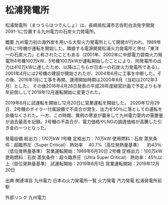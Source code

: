 # 松浦発電所

松浦発電所（まつうらはつでんしょ）は、長崎県松浦市志佐町白浜免字開発2091-1に位置する九州電力の石炭火力発電所。

概要
九州電力初の海外炭を用いる大型火力発電所として開発が行われ、1989年6月に1号機が運転を開始した。隣接する電源開発松浦火力発電所と併せ「東洋一の石炭火力」と称されたこともある（2001年、2002年に中部電力碧南火力発電所4号機100万kW、5号機100万kWが運転開始したことにより、同発電所の出力は410万kWに達したため、以降はこちらが日本一の石炭火力発電所である）。
2001年4月には2号機の建設が開始されたが、2004年6月に工事を中断した。その後、2016年1月に工事を再開、運用開始時期は2020年6月（当初は2012年3月）とした。
その後2016年4月28日発表の平成28年度経営計画で予定よりも半年前倒しして2019年12月運転開始に変更された。

2019年6月に試運転を開始し12月20日に営業運転を開始した。
2020年12月29日、2号機のボイラー付属設備で不具合が発生、出力を50％に落としての運転を余儀なくされた。一方、この時期、異例の寒波が襲来して九州電力管内の需要量が過去最高を記録。2号機の不具合が、電力価格やLNGの調達価格が高騰した引き金の一つとなった。

発電設備
総出力：170万kW
1号機
定格出力：70万kW
使用燃料：石炭
蒸気条件：超臨界圧（Super Critical）
熱効率
　40.7%（高位発熱量基準）
　約43％（低位発熱量基準）
営業運転開始：1989年6月30日
2号機
定格出力：100万kW
使用燃料：石炭
蒸気条件：超々臨界圧（Ultra Super Critical）
熱効率：45％以上（低位発熱量基準）
試運転開始：2019年6月1日
営業運転開始：2019年12月20日

出典
関連項目
九州電力
日本の火力発電所一覧
火力発電
汽力発電
松浦発電所前駅

外部リンク
九州電力